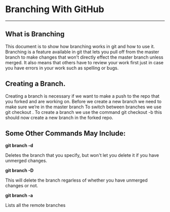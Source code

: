 # Branching With GitHub

----
## What is Branching


This document is to show how branching works in git and how to use it. Branching is a feature available in git that lets you pull off from the master branch to make changes that won't directly effect the master branch unless merged. It also means that others have to review your work first just in case you have errors in your work such as spelling or bugs. 


## Creating a Branch.
Creating a branch is necessary if we want to make a push to the repo that you forked and are working on. Before we create a new branch we need to make sure we’re in the master branch To switch between branches we use git checkout <your branch name>. To create a branch we use the command git checkout -b <name your branch> this should now create a new branch in the forked repo.

## Some Other Commands May Include:

**git branch -d <branch-name>**

Deletes the branch that you specify, but won't let you delete it if you have unmerged changes.

**git branch -D <branch-name>**

This will delete the branch regarless of whether you have unmerged changes or not.

**git branch -a**

Lists all the remote branches





